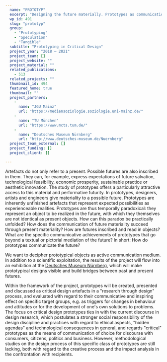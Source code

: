 ```yaml
---
  name: "PROTOTYP"
  excerpt: "Designing the future materially. Prototypes as communication medium of the new."
  wp_id: 491
  slug: "prototyp"
  group: 
    - "Prototyping"
    - "Speculation"
    - "Tangible"
  subtitle: "Prototyping in Critical Design"
  project_year: "2018 – 2021"
  project_team: []
  project_website: ""
  project_material: ""
  related_publications: 
    - 513
  related_projects: ""
  thumbnail_id: 494
  featured_home: true
  thumbnail: ""
  project_partners: 
    - 
      name: "JGU Mainz"
      url: "https://mediensoziologie.soziologie.uni-mainz.de/"
    - 
      name: "TU München"
      url: "https://www.mcts.tum.de/"
    - 
      name: "Deutsches Museum Nürnberg"
      url: "http://www.deutsches-museum.de/Nuernberg"
  project_team_external: []
  project_funding: []
  project_client: []

---
```

Artefacts do not only refer to a present. Possible futures are also inscribed in them. They can, for example, express expectations of future salvation, technological feasibility, economic prosperity, sustainable practice or aesthetic innovation. The study of prototypes offers a particularly attractive access to this material and performative futurity. In prototypes, designers, artists and engineers give materiality to a possible future. Prototypes are inherently unfinished artefacts that represent expected possibilities as experienceable realities. Prototypes are thus temporally paradoxical: they represent an object to be realized in the future, with which they themselves are not identical as present objects. How can this paradox be practically unfolded? How does the communication of future materiality succeed through present materiality? How are futures inscribed and read in objects? What are the specific communicative achievements of prototypes that go beyond a textual or pictorial mediation of the future? In short: How do prototypes communicate the future?

We want to decipher prototypical objects as active communication medium. In addition to a scientific exploitation, the results of the project will flow into an exhibition at the <a href="http://www.deutsches-museum.de/Nuernberg" target="_blank" rel="noopener noreferrer">Deutsches Museum Nürnberg</a>, which will make prototypical designs visible and build bridges between past and present futures.

Within the framework of the project, prototypes will be created, presented and discussed as critical design artefacts in a "research through design" process, and evaluated with regard to their communicative and inspiring effect on specific target groups, e.g. as triggers for changes in behaviour and attitudes or for the development of one's own solutions to problems. The focus on critical design prototypes ties in with the current discourse in design research, which postulates a stronger social responsibility of the design discipline and practices with regard to ethical aspects, "hidden agendas" and technological consequences in general, and regards "critical" prototypes as the means of communication of choice for discourse with consumers, citizens, politics and business. However, methodological studies on the design process of this specific class of prototypes are still lacking, both with regard to the creative process and the impact analysis in the confrontation with recipients.